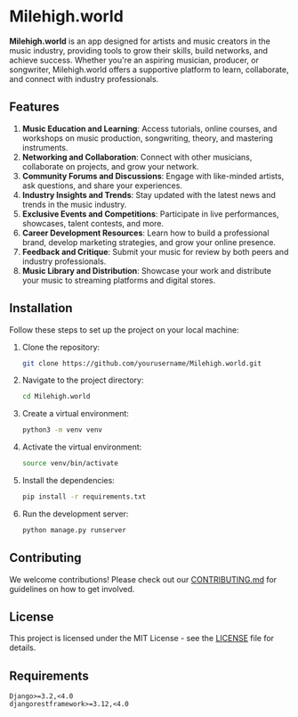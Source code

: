 # Milehigh.world

**Milehigh.world** is an app designed for artists and music creators in the music industry, providing tools to grow their skills, build networks, and achieve success. Whether you're an aspiring musician, producer, or songwriter, Milehigh.world offers a supportive platform to learn, collaborate, and connect with industry professionals.

## Features

1. **Music Education and Learning**: Access tutorials, online courses, and workshops on music production, songwriting, theory, and mastering instruments.
2. **Networking and Collaboration**: Connect with other musicians, collaborate on projects, and grow your network.
3. **Community Forums and Discussions**: Engage with like-minded artists, ask questions, and share your experiences.
4. **Industry Insights and Trends**: Stay updated with the latest news and trends in the music industry.
5. **Exclusive Events and Competitions**: Participate in live performances, showcases, talent contests, and more.
6. **Career Development Resources**: Learn how to build a professional brand, develop marketing strategies, and grow your online presence.
7. **Feedback and Critique**: Submit your music for review by both peers and industry professionals.
8. **Music Library and Distribution**: Showcase your work and distribute your music to streaming platforms and digital stores.

## Installation

Follow these steps to set up the project on your local machine:

1. Clone the repository:
    ```bash
    git clone https://github.com/yourusername/Milehigh.world.git
    ```

2. Navigate to the project directory:
    ```bash
    cd Milehigh.world
    ```

3. Create a virtual environment:
    ```bash
    python3 -m venv venv
    ```

4. Activate the virtual environment:
    ```bash
    source venv/bin/activate
    ```

5. Install the dependencies:
    ```bash
    pip install -r requirements.txt
    ```

6. Run the development server:
    ```bash
    python manage.py runserver
    ```

## Contributing

We welcome contributions! Please check out our [CONTRIBUTING.md](CONTRIBUTING.md) for guidelines on how to get involved.

## License

This project is licensed under the MIT License - see the [LICENSE](LICENSE) file for details.

## Requirements

```plaintext
Django>=3.2,<4.0
djangorestframework>=3.12,<4.0